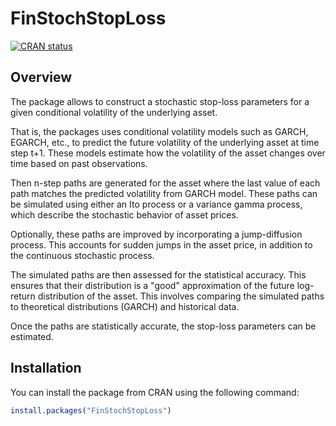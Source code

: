 # FinStochStopLoss

<!-- badges: start -->
[![CRAN status](https://www.r-pkg.org/badges/version/FinStochStopLoss)](https://CRAN.R-project.org/package=FinStochStopLoss)


## Overview

The package allows to construct a stochastic stop-loss parameters for a given
conditional volatility of the underlying asset.

That is, the packages uses conditional volatility models such as GARCH, EGARCH, etc.,
to predict the future volatility of the underlying asset at time step t+1.
These models estimate how the volatility of the asset changes over time based
on past observations.

Then n-step paths are generated for the asset where
the last value of each path matches the predicted volatility from GARCH model.
These paths can be simulated using either an Ito process or a variance gamma
process, which describe the stochastic behavior of asset prices.

Optionally, these paths are improved by incorporating a jump-diffusion process.
This accounts for sudden jumps in the asset price,
in addition to the continuous stochastic process.

The simulated paths are then assessed for the statistical accuracy. This ensures
that their distribution is a "good" approximation of the future log-return
distribution of the asset. This involves comparing the simulated paths to theoretical
distributions (GARCH) and historical data.

Once the paths are statistically accurate, the stop-loss parameters can be estimated.

## Installation

You can install the package from CRAN using the following command:

```R
install.packages("FinStochStopLoss")
